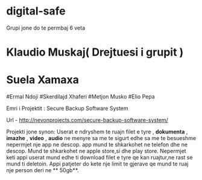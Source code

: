 # digital-safe

Grupi jone do te permbaj 6 veta

# Klaudio Muskaj( Drejtuesi i grupit ) 
#  Suela Xamaxa
#Ermal Ndoji
#Skerdilajd Xhaferi 
#Metjon Musko
#Elio Pepa  

Emri i Projektit : Secure Backup Software System 

Url - http://nevonprojects.com/secure-backup-software-system/

Projekti jone synon:
Userat e ndryshem te  ruajn filet e tyre  , **dokumenta** , **imazhe** , **video** , **audio** ne  menyre sa me  te sigurt edhe  sa  me te  besueshme  nepermjet nje  app ne descop. app mund te  shkarkohet ne  telefon dhe  ne  descop. Mund te  shkarkohet ne apple store,si dhe  play store. Nepermjet keti appi userat mund edhe ti download filet e  tyre qe  kan ruajtur,ne rast se  mund ti deletoin. Appi patjeter do kete  nje  limit te  gjerave qe  mund te  ruaj nje  person deri ne  ** 50gb**.

